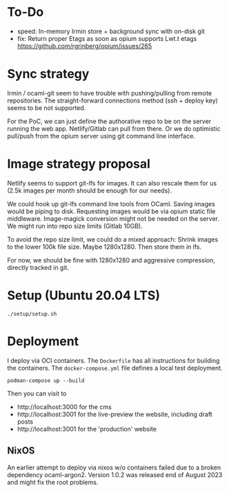 # To-Do

- speed: In-memory Irmin store + background sync with on-disk git
- fix: Return proper Etags as soon as opium supports Lwt.t etags
  https://github.com/rgrinberg/opium/issues/265

# Sync strategy

Irmin / ocaml-git seem to have trouble with pushing/pulling from remote
repositories. The straight-forward connections method (ssh + deploy key)
seems to be not supported.

For the PoC, we can just define the authorative repo to be on the server
running the web app. Netlify/Gitlab can pull from there. Or we do
optimistic pull/push from the opium server using git command line
interface.

# Image strategy proposal

Netlify seems to support git-lfs for images. It can also rescale them
for us (2.5k images per month should be enough for our needs).

We could hook up git-lfs command line tools from OCaml. Saving images
would be piping to disk. Requesting images would be via opium static
file middleware. Image-magick conversion might not be needed on the
server. We might run into repo size limits (Gitlab 10GB).

To avoid the repo size limit, we could do a mixed approach: Shrink
images to the lower 100k file size. Maybe 1280x1280. Then store them in
lfs.

For now, we should be fine with 1280x1280 and aggressive compression,
directly tracked in git.

# Setup (Ubuntu 20.04 LTS)

```shell
./setup/setup.sh
```

# Deployment

I deploy via OCI containers. The `Dockerfile` has all instructions for
building the containers. The `docker-compose.yml` file defines a local
test deployment.

```
podman-compose up --build
```

Then you can visit to
- http://localhost:3000 for the cms
- http://localhost:3001 for the live-preview the website, including
  draft posts
- http://localhost:3001 for the 'production' website

## NixOS

An earlier attempt to deploy via nixos w/o containers failed due to a
broken dependency ocaml-argon2. Version 1.0.2 was released end of August
2023 and might fix the root problems.
